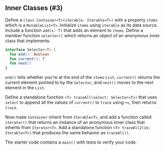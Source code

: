 ## Inner Classes (#3)

Define a `class Container<T>(iterable: Iterable<T>)` with a property `items`
which is a `MutableList<T>`. Initialize `items` using `iterable` as its data
source. Include a function `add(x: T)` that adds an element to `items`. Define
a member function `selector()` which returns an object of an anonymous inner
class that implements:

```kotlin
interface Selector<T> {
  fun end(): Boolean
  fun current(): T
  fun next()
}
```

`end()` tells whether you're at the end of the `items` `List`, `current()`
returns the current element pointed to by the `Selector`, and `next()` moves
to the next element in the `List`.

Define a standalone function `<T> traceAll(select: Selector<T>)` that uses
`select` to append all the values of `current()` to `trace` using `+=`, then
returns `trace`.

Now make `Container` inherit from `Iterable<T>`, and add a function called
`iterator()` that returns an instance of an anonymous inner class that inherits
from `Iterator<T>`. Add a standalone function `<T> traceAll2(ib: Iterable<T>)`
that produces the same behavior as `traceAll()`.

The starter code contains a `main()` with tests to verify your code.